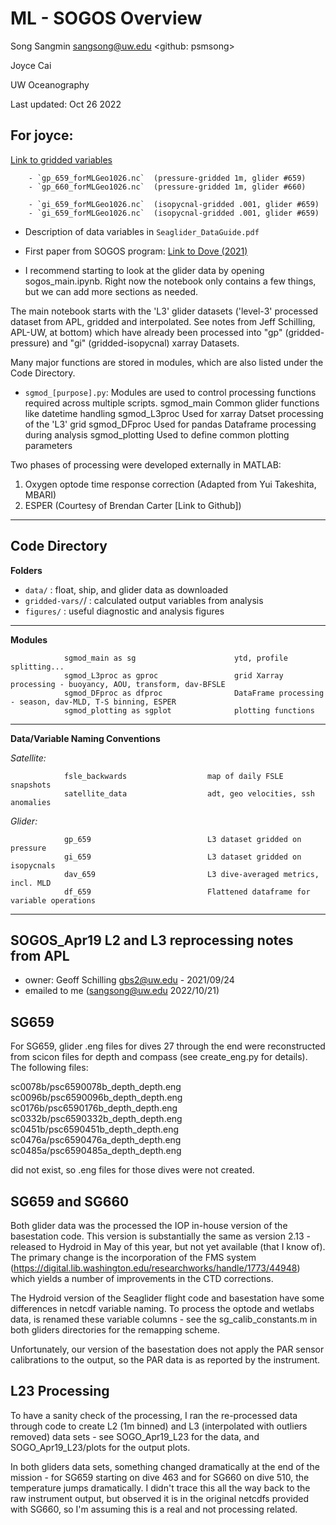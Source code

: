 # ML - SOGOS Overview

Song Sangmin <sangsong@uw.edu> <github: psmsong>

Joyce Cai 

UW Oceanography

Last updated: Oct 26 2022


## For joyce:

[Link to gridded variables](https://uwnetid-my.sharepoint.com/:f:/g/personal/sangsong_uw_edu/Et5YKAWyry5KkSst28_unxsBE3Vc5TCbOGl-3lR4sTvSQQ?email=joycecai%40uw.edu&e=einIE4)

		- `gp_659_forMLGeo1026.nc` 	(pressure-gridded 1m, glider #659)
		- `gp_660_forMLGeo1026.nc`	(pressure-gridded 1m, glider #660)

		- `gi_659_forMLGeo1026.nc`	(isopycnal-gridded .001, glider #659)
		- `gi_659_forMLGeo1026.nc`	(isopycnal-gridded .001, glider #659)

- Description of data variables in `Seaglider_DataGuide.pdf`

- First paper from SOGOS program: [Link to Dove (2021)](https://agupubs.onlinelibrary.wiley.com/doi/10.1029/2021JC017178)

- I recommend starting to look at the glider data by opening sogos_main.ipynb. 
Right now the notebook only contains a few things, but we can add more sections as needed. 

The main notebook starts with the 'L3' glider datasets ('level-3' processed dataset from APL, gridded and interpolated. See notes from Jeff Schilling, APL-UW, at bottom) which have already been processed into "gp" (gridded-pressure) and "gi" (gridded-isopycnal) xarray Datasets.

Many major functions are stored in modules, which are also listed under the Code Directory.

- `sgmod_[purpose].py`: Modules are used to control processing functions required across multiple scripts.
                sgmod_main              Common glider functions like datetime handling
                sgmod_L3proc            Used for xarray Datset processing of the 'L3' grid
                sgmod_DFproc            Used for pandas Dataframe processing during analysis
                sgmod_plotting          Used to define common plotting parameters

Two phases of processing were developed externally in MATLAB: 
1. Oxygen optode time response correction (Adapted from Yui Takeshita, MBARI)
2. ESPER (Courtesy of Brendan Carter [Link to Github])


---
## Code Directory

**Folders**

- `data/` : float, ship, and glider data as downloaded
- `gridded-vars/`/ : calculated output variables from analysis
- `figures/` : useful diagnostic and analysis figures

---
**Modules**

                sgmod_main as sg                      ytd, profile splitting... 
                sgmod_L3proc as gproc                 grid Xarray processing - buoyancy, AOU, transform, dav-BFSLE
                sgmod_DFproc as dfproc                DataFrame processing - season, dav-MLD, T-S binning, ESPER
                sgmod_plotting as sgplot              plotting functions 

---
**Data/Variable Naming Conventions**
    
*Satellite:*    
 
                fsle_backwards                  map of daily FSLE snapshots
                satellite_data                  adt, geo velocities, ssh anomalies 
*Glider:*    
 
                gp_659                          L3 dataset gridded on pressure
                gi_659                          L3 dataset gridded on isopycnals
                dav_659                         L3 dive-averaged metrics, incl. MLD
                df_659                          Flattened dataframe for variable operations
    
 


 ---
 ## SOGOS_Apr19 L2 and L3 reprocessing notes from APL

- owner: Geoff Schilling gbs2@uw.edu - 2021/09/24
- emailed to me (sangsong@uw.edu 2022/10/21)

## SG659
For SG659, glider .eng files for dives 27 through the end were reconstructed from scicon files for
depth and compass (see create_eng.py for details).  The following files:

sc0078b/psc6590078b_depth_depth.eng 
sc0096b/psc6590096b_depth_depth.eng 
sc0176b/psc6590176b_depth_depth.eng 
sc0332b/psc6590332b_depth_depth.eng 
sc0451b/psc6590451b_depth_depth.eng 
sc0476a/psc6590476a_depth_depth.eng 
sc0485a/psc6590485a_depth_depth.eng 

did not exist, so .eng files for those dives were not created.

## SG659 and SG660
Both glider data was the processed the IOP in-house version of the basestation
code.  This version is substantially the same as version 2.13 - released to
Hydroid in May of this year, but not yet available (that I know of).  The
primary change is the incorporation of the FMS system
(https://digital.lib.washington.edu/researchworks/handle/1773/44948) which
yields a number of improvements in the CTD corrections. 

The Hydroid version of the Seaglider flight code and basestation have some
differences in netcdf variable naming.  To process the optode and wetlabs data,
is renamed these variable columns - see the sg_calib_constants.m in both
gliders directories for the remapping scheme.

Unfortunately, our version of the basestation does not apply the PAR sensor
calibrations to the output, so the PAR data is as reported by the instrument.

## L23 Processing
To have a sanity check of the processing, I ran the re-processed data through
code to create L2 (1m binned) and L3 (interpolated with outliers removed) data
sets - see SOGO_Apr19_L23 for the data, and SOGO_Apr19_L23/plots for the output
plots. 

In both gliders data sets, something changed dramatically at the end of the
mission - for SG659 starting on dive 463 and for SG660 on dive 510, the
temperature jumps dramatically.  I didn't trace this all the way back to the
raw instrument output, but observed it is in the original netcdfs provided with
SG660, so I'm assuming this is a real and not processing related.

